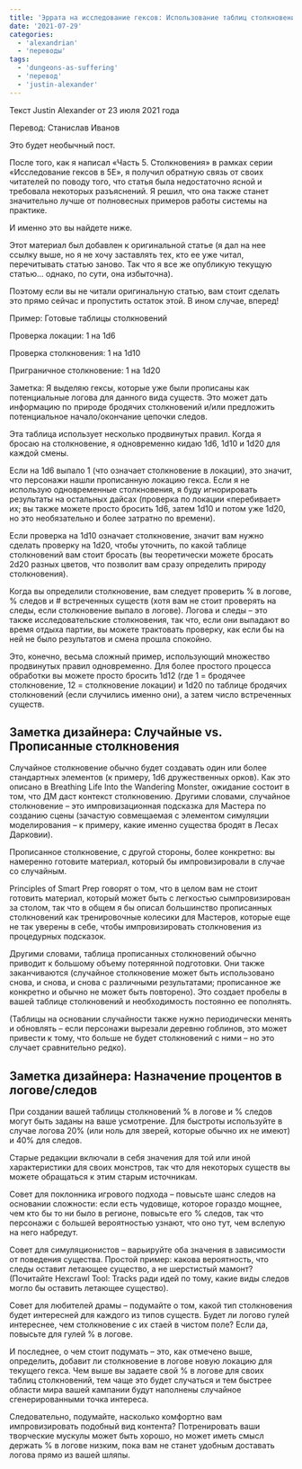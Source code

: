 ```yaml
---
title: 'Эррата на исследование гексов: Использование таблиц столкновений'
date: '2021-07-29'
categories:
  - 'alexandrian'
  - 'переводы'
tags:
  - 'dungeons-as-suffering'
  - 'перевод'
  - 'justin-alexander'
---
```


Текст Justin Alexander от 23 июля 2021 года

Перевод: Станислав Иванов

Это будет необычный пост.

После того, как я написал «Часть 5. Столкновения» в рамках серии «Исследование гексов в 5E», я получил обратную связь от своих читателей по поводу того, что статья была недостаточно ясной и требовала некоторых разъяснений. Я решил, что она также станет значительно лучше от полновесных примеров работы системы на практике.

И именно это вы найдете ниже.

Этот материал был добавлен к оригинальной статье (я дал на нее ссылку выше, но я не хочу заставлять тех, кто ее уже читал, перечитывать статью заново. Так что я все же опубликую текущую статью… однако, по сути, она избыточна).

Поэтому если вы не читали оригинальную статью, вам стоит сделать это прямо сейчас и пропустить остаток этой. В ином случае, вперед!

Пример: Готовые таблицы столкновений

Проверка локации: 1 на 1d6

Проверка столкновения: 1 на 1d10

Приграничное столкновение: 1 на 1d20

Заметка: Я выделяю гексы, которые уже были прописаны как потенциальные логова для данного вида существ. Это может дать информацию по природе бродячих столкновений и/или предложить потенциальное начало/окончание цепочки следов.

Эта таблица использует несколько продвинутых правил. Когда я бросаю на столкновение, я одновременно кидаю 1d6, 1d10 и 1d20 для каждой смены.

Если на 1d6 выпало 1 (что означает столкновение в локации), это значит, что персонажи нашли прописанную локацию гекса. Если я не использую одновременные столкновения, я буду игнорировать результаты на остальных дайсах (проверка по локации «перебивает» их; вы также можете просто бросить 1d6, затем 1d10 и потом уже 1d20, но это необязательно и более затратно по времени).

Если проверка на 1d10 означает столкновение, значит вам нужно сделать проверку на 1d20, чтобы уточнить, по какой таблице столкновений вам стоит бросать (вы теоретически можете бросать 2d20 разных цветов, что позволит вам сразу определить природу столкновения).

Когда вы определили столкновение, вам следует проверить % в логове, % следов и # встреченных существ (хотя вам не стоит проверять на следы, если столкновение выпало в логове). Логова и следы – это также исследовательские столкновения, так что, если они выпадают во время отдыха партии, вы можете трактовать проверку, как если бы на ней не было результатов и смена прошла спокойно.

Это, конечно, весьма сложный пример, использующий множество продвинутых правил одновременно. Для более простого процесса обработки вы можете просто бросить 1d12 (где 1 = бродячее столкновение, 12 = столкновение локации) и 1d20 по таблице бродячих столкновений (если случились именно они), а затем число встреченных существ.

## **Заметка дизайнера: Случайные vs. Прописанные столкновения**

Случайное столкновение обычно будет создавать один или более стандартных элементов (к примеру, 1d6 дружественных орков). Как это описано в Breathing Life Into the Wandering Monster, ожидание состоит в том, что ДМ даст контекст столкновению. Другими словами, случайное столкновение – это импровизационная подсказка для Мастера по созданию сцены (зачастую совмещаемая с элементом симуляции моделирования – к примеру, какие именно существа бродят в Лесах Дарковии).

Прописанное столкновение, с другой стороны, более конкретно: вы намеренно готовите материал, который бы импровизировали в случае со случайным.

Principles of Smart Prep говорят о том, что в целом вам не стоит готовить материал, который может быть с легкостью сымпровизирован за столом, так что в общем я бы описал большинство прописанных столкновений как тренировочные колесики для Мастеров, которые еще не так уверены в себе, чтобы импровизировать столкновения из процедурных подсказок.

Другими словами, таблица прописанных столкновений обычно приводит к большому объему потерянной подготовки. Они также заканчиваются (случайное столкновение может быть использовано снова, и снова, и снова с различными результатами; прописанное же конкретно и обычно не может быть повторено). Это создает пробелы в вашей таблице столкновений и необходимость постоянно ее пополнять.

(Таблицы на основании случайности также нужно периодически менять и обновлять – если персонажи вырезали деревню гоблинов, это может привести к тому, что больше не будет столкновений с ними – но это случает сравнительно редко).

## Заметка дизайнера: Назначение процентов в логове/следов

При создании вашей таблицы столкновений % в логове и % следов могут быть заданы на ваше усмотрение. Для быстроты используйте в случае логова 20% (или ноль для зверей, которые обычно их не имеют) и 40% для следов.

Старые редакции включали в себя значения для той или иной характеристики для своих монстров, так что для некоторых существ вы можете обращаться к этим старым источникам.

Совет для поклонника игрового подхода – повысьте шанс следов на основании сложности: если есть чудовище, которое гораздо мощнее, чем кто бы то ни было в регионе, повысьте его % следов, так что персонажи с большей вероятностью узнают, что оно тут, чем вслепую на него набредут.

Совет для симуляционистов – варьируйте оба значения в зависимости от поведения существа. Простой пример: какова вероятность, что следы оставит летающее существо, а не шерстистый мамонт? (Почитайте Hexcrawl Tool: Tracks ради идей по тому, какие виды следов могло бы оставить летающее существо).

Совет для любителей драмы – подумайте о том, какой тип столкновения будет интересней для каждого из типов существ. Будет ли логово гулей интереснее, чем столкновение с их стаей в чистом поле? Если да, повысьте для гулей % в логове.

И последнее, о чем стоит подумать – это, как отмечено выше, определить, добавит ли столкновение в логове новую локацию для текущего гекса. Чем выше вы задаете свой % в логове для своих таблиц столкновений, тем чаще это будет случаться и тем быстрее области мира вашей кампании будут наполнены случайное сгенерированными точка интереса.

Следовательно, подумайте, насколько комфортно вам импровизировать подобный вид контента? Потренировать ваши творческие мускулы может быть хорошо, но может иметь смысл держать % в логове низким, пока вам не станет удобным доставать логова прямо из вашей шляпы.
